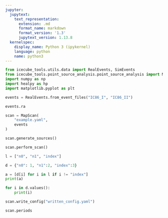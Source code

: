 ```yaml
---
jupyter:
  jupytext:
    text_representation:
      extension: .md
      format_name: markdown
      format_version: '1.3'
      jupytext_version: 1.13.8
  kernelspec:
    display_name: Python 3 (ipykernel)
    language: python
    name: python3
---
```


```python
from icecube_tools.utils.data import RealEvents, SimEvents
from icecube_tools.point_source_analysis.point_source_analysis import MapScan
import numpy as np
import healpy as hp
import matplotlib.pyplot as plt
```

```python
events = RealEvents.from_event_files("IC86_I", "IC86_II")
```

```python
events.ra
```

```python
scan = MapScan(
    "example.yaml",
    events
)
```

```python
scan.generate_sources()
```

```python
scan.perform_scan()
```

```python
l = ["n0", "n1", "index"]

d = {"n0": 1, "n1":2, "index":3}

a = [d[i] for i in l if i != "index"]
print(a)
```

```python
for i in d.values():
    print(i)
```

```python
scan.write_config("written_config.yaml")
```

```python
scan.periods
```

```python

```

